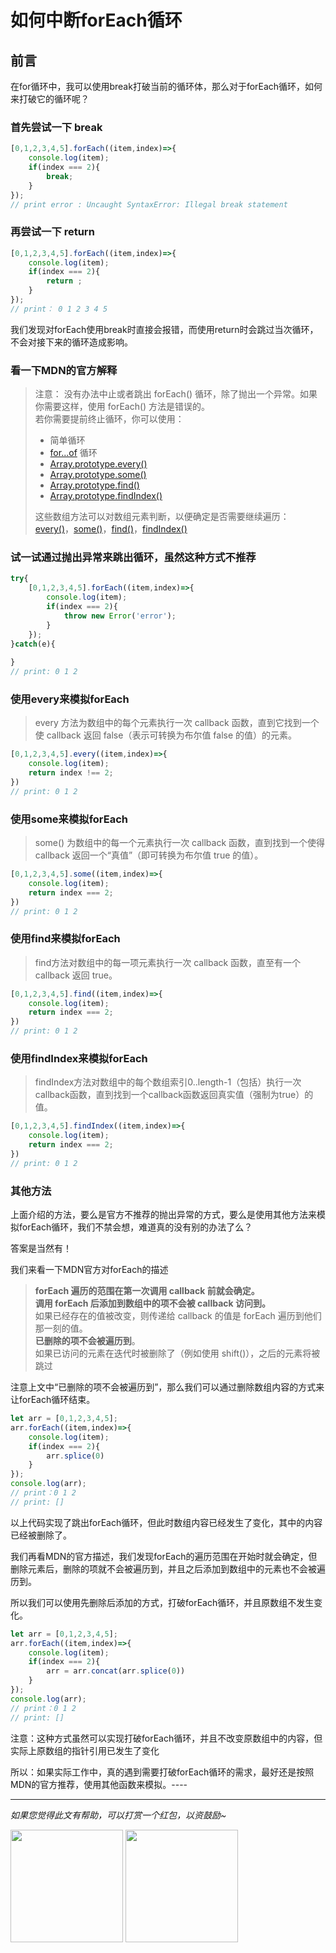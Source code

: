 # 如何中断forEach循环

## 前言

在for循环中，我可以使用break打破当前的循环体，那么对于forEach循环，如何来打破它的循环呢？

### 首先尝试一下 break
```javascript 1.8
[0,1,2,3,4,5].forEach((item,index)=>{
    console.log(item);
    if(index === 2){
        break;
    }
});
// print error : Uncaught SyntaxError: Illegal break statement
```

### 再尝试一下 return
```javascript 1.8
[0,1,2,3,4,5].forEach((item,index)=>{
    console.log(item);
    if(index === 2){
        return ;
    }
});
// print： 0 1 2 3 4 5
```
我们发现对forEach使用break时直接会报错，而使用return时会跳过当次循环，不会对接下来的循环造成影响。

### 看一下MDN的官方解释

> 注意： 没有办法中止或者跳出 forEach() 循环，除了抛出一个异常。如果你需要这样，使用 forEach() 方法是错误的。      
> 若你需要提前终止循环，你可以使用：
> + 简单循环    
> + [for...of](https://developer.mozilla.org/zh-CN/docs/Web/JavaScript/Reference/Statements/for...of) 循环    
> + [Array.prototype.every()](https://developer.mozilla.org/zh-CN/docs/Web/JavaScript/Reference/Global_Objects/Array/every) 
> + [Array.prototype.some()](https://developer.mozilla.org/zh-CN/docs/Web/JavaScript/Reference/Global_Objects/Array/some)   
> + [Array.prototype.find()](https://developer.mozilla.org/zh-CN/docs/Web/JavaScript/Reference/Global_Objects/Array/find)   
> + [Array.prototype.findIndex()](https://developer.mozilla.org/zh-CN/docs/Web/JavaScript/Reference/Global_Objects/Array/findIndex)               
> 
> 这些数组方法可以对数组元素判断，以便确定是否需要继续遍历：[every()](https://developer.mozilla.org/zh-CN/docs/Web/JavaScript/Reference/Global_Objects/Array/every)，[some()](https://developer.mozilla.org/zh-CN/docs/Web/JavaScript/Reference/Global_Objects/Array/some)，[find()](https://developer.mozilla.org/zh-CN/docs/Web/JavaScript/Reference/Global_Objects/Array/find)，[findIndex()](https://developer.mozilla.org/zh-CN/docs/Web/JavaScript/Reference/Global_Objects/Array/findIndex)

### 试一试通过抛出异常来跳出循环，虽然这种方式不推荐
```javascript 1.8
try{
    [0,1,2,3,4,5].forEach((item,index)=>{
        console.log(item);
        if(index === 2){
            throw new Error('error');
        }
    });
}catch(e){
    
}
// print: 0 1 2
```

### 使用every来模拟forEach
> every 方法为数组中的每个元素执行一次 callback 函数，直到它找到一个使 callback 返回 false（表示可转换为布尔值 false 的值）的元素。
```javascript 1.8
[0,1,2,3,4,5].every((item,index)=>{
    console.log(item);
    return index !== 2;
})
// print: 0 1 2
```

### 使用some来模拟forEach
> some() 为数组中的每一个元素执行一次 callback 函数，直到找到一个使得 callback 返回一个“真值”（即可转换为布尔值 true 的值）。
```javascript 1.8
[0,1,2,3,4,5].some((item,index)=>{
    console.log(item);
    return index === 2;
})
// print: 0 1 2
```

### 使用find来模拟forEach
> find方法对数组中的每一项元素执行一次 callback 函数，直至有一个 callback 返回 true。
```javascript 1.8
[0,1,2,3,4,5].find((item,index)=>{
    console.log(item);
    return index === 2;
})
// print: 0 1 2
```

### 使用findIndex来模拟forEach
> findIndex方法对数组中的每个数组索引0..length-1（包括）执行一次callback函数，直到找到一个callback函数返回真实值（强制为true）的值。
```javascript 1.8
[0,1,2,3,4,5].findIndex((item,index)=>{
    console.log(item);
    return index === 2;
})
// print: 0 1 2
```

### 其他方法

上面介绍的方法，要么是官方不推荐的抛出异常的方式，要么是使用其他方法来模拟forEach循环，我们不禁会想，难道真的没有别的办法了么？

答案是当然有！

我们来看一下MDN官方对forEach的描述
> **forEach 遍历的范围在第一次调用 callback 前就会确定。**       
> **调用 forEach 后添加到数组中的项不会被 callback 访问到。**     
> 如果已经存在的值被改变，则传递给 callback 的值是 forEach 遍历到他们那一刻的值。     
> **已删除的项不会被遍历到**。  
> 如果已访问的元素在迭代时被删除了（例如使用 shift()），之后的元素将被跳过  

注意上文中“已删除的项不会被遍历到”，那么我们可以通过删除数组内容的方式来让forEach循环结束。
```javascript 1.8
let arr = [0,1,2,3,4,5];
arr.forEach((item,index)=>{
    console.log(item);
    if(index === 2){
        arr.splice(0)
    }
});
console.log(arr);
// print：0 1 2
// print: []
```
以上代码实现了跳出forEach循环，但此时数组内容已经发生了变化，其中的内容已经被删除了。

我们再看MDN的官方描述，我们发现forEach的遍历范围在开始时就会确定，但删除元素后，删除的项就不会被遍历到，并且之后添加到数组中的元素也不会被遍历到。

所以我们可以使用先删除后添加的方式，打破forEach循环，并且原数组不发生变化。
```javascript 1.8
let arr = [0,1,2,3,4,5];
arr.forEach((item,index)=>{
    console.log(item);
    if(index === 2){
        arr = arr.concat(arr.splice(0))
    }
});
console.log(arr);
// print：0 1 2
// print: []
```
注意：这种方式虽然可以实现打破forEach循环，并且不改变原数组中的内容，但实际上原数组的指针引用已发生了变化

所以：如果实际工作中，真的遇到需要打破forEach循环的需求，最好还是按照MDN的官方推荐，使用其他函数来模拟。----

----
*如果您觉得此文有帮助，可以打赏一个红包，以资鼓励~*
<div>
    <img width="180px" src="https://raw.githubusercontent.com/chenqf/blog/master/images/wc.png"/>
    <img width="180px" src="https://raw.githubusercontent.com/chenqf/blog/master/images/zhi.png"/>
</div>